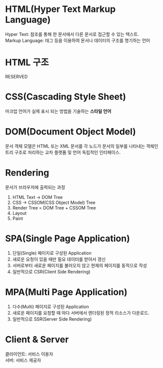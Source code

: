 
# HTML(Hyper Text Markup Language)
Hyper Text: 참조를 통해 한 문서에서 다른 문서로 접근할 수 있는 텍스트.  
Markup Language: 태그 등을 이용하여 문서나 데이터의 구조를 명기하는 언어

# HTML 구조
RESERVED

# CSS(Cascading Style Sheet)
마크업 언어가 실제 표시 되는 방법을 기술하는 **스타일 언어**

# DOM(Document Object Model)
문서 객체 모델은 HTML 또는 XML 문서를 각 노드가 문서의 일부를 나타내는 객체인 트리 구조로 처리하는 교차 플랫폼 및 언어 독립적인 인터페이스.

# Rendering
문서가 브라우저에 출력되는 과정

1. HTML Text -> DOM Tree
2. CSS -> CSSOM(CSS Object Model) Tree
3. Render Tree = DOM Tree + CSSOM Tree
4. Layout
5. Paint

# SPA(Single Page Application)
1. 단일(Single) 페이지로 구성된 Application
2. 새로운 요청이 있을 때만 필요 데이터를 받아서 갱신
3. 서버로부터 새로운 페이지를 불러오지 않고 현재의 페이지를 동적으로 작성
4. 일반적으로 CSR(Client Side Rendering)

# MPA(Multi Page Application)
1. 다수(Multi) 페이지로 구성된 Application
2. 새로운 페이지를 요청할 때 마다 서버에서 렌더링된 정적 리소스가 다운로드.
3. 일반적으로 SSR(Server Side Rendering)

# Client & Server
클라이언트: 서비스 이용자  
서버: 서비스 제공자